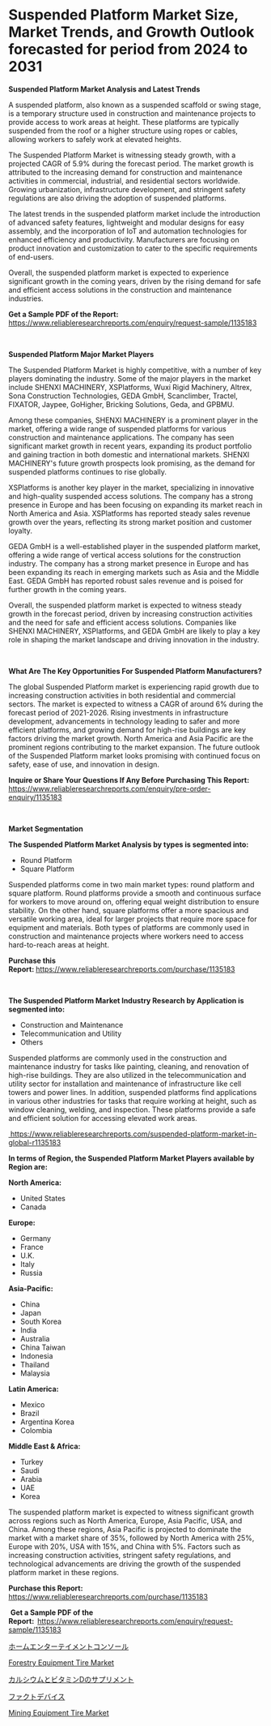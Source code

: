<p><h1>Suspended Platform Market Size, Market Trends, and Growth Outlook forecasted for period from 2024 to 2031</h1></p><p><strong>Suspended Platform Market Analysis and Latest Trends</strong></p>
<p><p>A suspended platform, also known as a suspended scaffold or swing stage, is a temporary structure used in construction and maintenance projects to provide access to work areas at height. These platforms are typically suspended from the roof or a higher structure using ropes or cables, allowing workers to safely work at elevated heights.</p><p>The Suspended Platform Market is witnessing steady growth, with a projected CAGR of 5.9% during the forecast period. The market growth is attributed to the increasing demand for construction and maintenance activities in commercial, industrial, and residential sectors worldwide. Growing urbanization, infrastructure development, and stringent safety regulations are also driving the adoption of suspended platforms.</p><p>The latest trends in the suspended platform market include the introduction of advanced safety features, lightweight and modular designs for easy assembly, and the incorporation of IoT and automation technologies for enhanced efficiency and productivity. Manufacturers are focusing on product innovation and customization to cater to the specific requirements of end-users.</p><p>Overall, the suspended platform market is expected to experience significant growth in the coming years, driven by the rising demand for safe and efficient access solutions in the construction and maintenance industries.</p></p>
<p><strong>Get a Sample PDF of the Report:&nbsp;</strong> <a href="https://www.reliableresearchreports.com/enquiry/request-sample/1135183">https://www.reliableresearchreports.com/enquiry/request-sample/1135183</a></p>
<p>&nbsp;</p>
<p><strong>Suspended Platform Major Market Players</strong></p>
<p><p>The Suspended Platform Market is highly competitive, with a number of key players dominating the industry. Some of the major players in the market include SHENXI MACHINERY, XSPlatforms, Wuxi Rigid Machinery, Altrex, Sona Construction Technologies, GEDA GmbH, Scanclimber, Tractel, FIXATOR, Jaypee, GoHigher, Bricking Solutions, Geda, and GPBMU.</p><p>Among these companies, SHENXI MACHINERY is a prominent player in the market, offering a wide range of suspended platforms for various construction and maintenance applications. The company has seen significant market growth in recent years, expanding its product portfolio and gaining traction in both domestic and international markets. SHENXI MACHINERY's future growth prospects look promising, as the demand for suspended platforms continues to rise globally.</p><p>XSPlatforms is another key player in the market, specializing in innovative and high-quality suspended access solutions. The company has a strong presence in Europe and has been focusing on expanding its market reach in North America and Asia. XSPlatforms has reported steady sales revenue growth over the years, reflecting its strong market position and customer loyalty.</p><p>GEDA GmbH is a well-established player in the suspended platform market, offering a wide range of vertical access solutions for the construction industry. The company has a strong market presence in Europe and has been expanding its reach in emerging markets such as Asia and the Middle East. GEDA GmbH has reported robust sales revenue and is poised for further growth in the coming years.</p><p>Overall, the suspended platform market is expected to witness steady growth in the forecast period, driven by increasing construction activities and the need for safe and efficient access solutions. Companies like SHENXI MACHINERY, XSPlatforms, and GEDA GmbH are likely to play a key role in shaping the market landscape and driving innovation in the industry.</p></p>
<p>&nbsp;</p>
<p><strong>What Are The Key Opportunities For Suspended Platform Manufacturers?</strong></p>
<p><p>The global Suspended Platform market is experiencing rapid growth due to increasing construction activities in both residential and commercial sectors. The market is expected to witness a CAGR of around 6% during the forecast period of 2021-2026. Rising investments in infrastructure development, advancements in technology leading to safer and more efficient platforms, and growing demand for high-rise buildings are key factors driving the market growth. North America and Asia Pacific are the prominent regions contributing to the market expansion. The future outlook of the Suspended Platform market looks promising with continued focus on safety, ease of use, and innovation in design.</p></p>
<p><strong>Inquire or Share Your Questions If Any Before Purchasing This Report:</strong> <a href="https://www.reliableresearchreports.com/enquiry/pre-order-enquiry/1135183">https://www.reliableresearchreports.com/enquiry/pre-order-enquiry/1135183</a></p>
<p>&nbsp;</p>
<p><strong>Market Segmentation</strong></p>
<p><strong>The Suspended Platform Market Analysis by types is segmented into:</strong></p>
<p><ul><li>Round Platform</li><li>Square Platform</li></ul></p>
<p><p>Suspended platforms come in two main market types: round platform and square platform. Round platforms provide a smooth and continuous surface for workers to move around on, offering equal weight distribution to ensure stability. On the other hand, square platforms offer a more spacious and versatile working area, ideal for larger projects that require more space for equipment and materials. Both types of platforms are commonly used in construction and maintenance projects where workers need to access hard-to-reach areas at height.</p></p>
<p><strong>Purchase this Report:&nbsp;</strong><a href="https://www.reliableresearchreports.com/purchase/1135183">https://www.reliableresearchreports.com/purchase/1135183</a></p>
<p>&nbsp;</p>
<p><strong>The Suspended Platform Market Industry Research by Application is segmented into:</strong></p>
<p><ul><li>Construction and Maintenance</li><li>Telecommunication and Utility</li><li>Others</li></ul></p>
<p><p>Suspended platforms are commonly used in the construction and maintenance industry for tasks like painting, cleaning, and renovation of high-rise buildings. They are also utilized in the telecommunication and utility sector for installation and maintenance of infrastructure like cell towers and power lines. In addition, suspended platforms find applications in various other industries for tasks that require working at height, such as window cleaning, welding, and inspection. These platforms provide a safe and efficient solution for accessing elevated work areas.</p></p>
<p><a href="https://www.reliableresearchreports.com/suspended-platform-market-in-global-r1135183">&nbsp;https://www.reliableresearchreports.com/suspended-platform-market-in-global-r1135183</a></p>
<p><strong>In terms of Region, the Suspended Platform Market Players available by Region are:</strong></p>
<p>
    <p> <strong> North America: </strong>
        <ul>
            <li>United States</li>
            <li>Canada</li>
        </ul>
        </p> 
    <p> <strong> Europe: </strong>
        <ul>
            <li>Germany</li>
            <li>France</li>
            <li>U.K.</li>
            <li>Italy</li>
            <li>Russia</li>
        </ul>
        </p> 
    <p> <strong> Asia-Pacific: </strong>
        <ul>
            <li>China</li>
            <li>Japan</li>
            <li>South Korea</li>
            <li>India</li>
            <li>Australia</li>
            <li>China Taiwan</li>
            <li>Indonesia</li>
            <li>Thailand</li>
            <li>Malaysia</li>
        </ul>
        </p> 
    <p> <strong> Latin America: </strong>
        <ul>
            <li>Mexico</li>
            <li>Brazil</li>
            <li>Argentina Korea</li>
            <li>Colombia</li>
        </ul>
        </p> 
    <p> <strong> Middle East & Africa: </strong>
        <ul>
            <li>Turkey</li>
            <li>Saudi</li>
            <li>Arabia</li>
            <li>UAE</li>
            <li>Korea</li>
        </ul>
    </p>
    </p>
<p><p>The suspended platform market is expected to witness significant growth across regions such as North America, Europe, Asia Pacific, USA, and China. Among these regions, Asia Pacific is projected to dominate the market with a market share of 35%, followed by North America with 25%, Europe with 20%, USA with 15%, and China with 5%. Factors such as increasing construction activities, stringent safety regulations, and technological advancements are driving the growth of the suspended platform market in these regions.</p></p>
<p><strong>Purchase this Report: </strong><a href="https://www.reliableresearchreports.com/purchase/1135183">https://www.reliableresearchreports.com/purchase/1135183</a></p>
<p>&nbsp;<strong>Get a Sample PDF of the Report:&nbsp;&nbsp;</strong><a href="https://www.reliableresearchreports.com/enquiry/request-sample/1135183">https://www.reliableresearchreports.com/enquiry/request-sample/1135183</a></p>
<p><strong></strong></p>
<p><p><a href="https://github.com/SantosDicki04/Market-Research-Report-List-1/blob/main/283010529730.md">ホームエンターテイメントコンソール</a></p><p><a href="https://www.linkedin.com/pulse/global-forestry-equipment-tire-market-types-applications-major-eqa7e?trackingId=wvC2gZC5gvyriQXtkSaW0g%3D%3D">Forestry Equipment Tire Market</a></p><p><a href="https://medium.com/@adaming121/%E3%82%AB%E3%83%AB%E3%82%B7%E3%82%A6%E3%83%A0%E3%81%A8%E3%83%93%E3%82%BF%E3%83%9F%E3%83%B3d%E3%82%B5%E3%83%97%E3%83%AA%E3%83%A1%E3%83%B3%E3%83%88%E5%B8%82%E5%A0%B4%E3%81%AE%E3%83%AC%E3%83%9D%E3%83%BC%E3%83%88%E3%81%AF-%E3%81%93%E3%81%AE%E5%B8%82%E5%A0%B4%E3%81%AE%E6%9C%80%E6%96%B0%E3%81%AE%E3%83%88%E3%83%AC%E3%83%B3%E3%83%89%E3%81%A8%E6%88%90%E9%95%B7%E6%A9%9F%E4%BC%9A%E3%82%92%E6%98%8E%E3%82%89%E3%81%8B%E3%81%AB%E3%81%97%E3%81%A6%E3%81%84%E3%81%BE%E3%81%99-8817075ce725">カルシウムとビタミンDのサプリメント</a></p><p><a href="https://github.com/nxboeu02965442/Market-Research-Report-List-1/blob/main/815854929731.md">ファクトデバイス</a></p><p><a href="https://www.linkedin.com/pulse/mining-equipment-tire-market-size-growth-outlook-from-2024-qwpge?trackingId=nD7lJamf0OA%2By3Qjh8Fu8Q%3D%3D">Mining Equipment Tire Market</a></p></p>